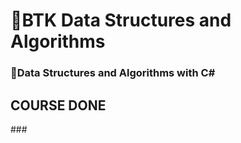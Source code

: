 <h1 align="left">🚀BTK Data Structures and Algorithms</h1>

###

<h3 align="left">📝Data Structures and Algorithms with C#</h3>
<h2 > COURSE DONE</h2>
###
